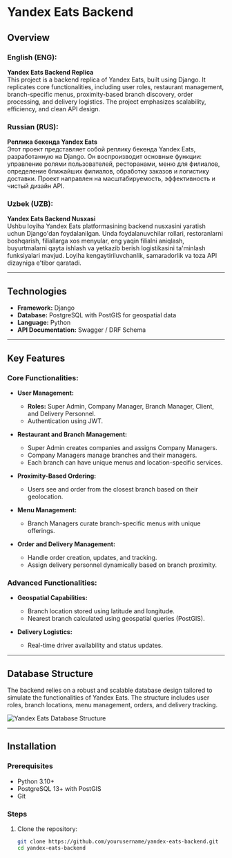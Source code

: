 # Yandex Eats Backend  

## Overview  
### English (ENG):  
**Yandex Eats Backend Replica**  
This project is a backend replica of Yandex Eats, built using Django. It replicates core functionalities, including user roles, restaurant management, branch-specific menus, proximity-based branch discovery, order processing, and delivery logistics. The project emphasizes scalability, efficiency, and clean API design.  

### Russian (RUS):  
**Реплика бекенда Yandex Eats**  
Этот проект представляет собой реплику бекенда Yandex Eats, разработанную на Django. Он воспроизводит основные функции: управление ролями пользователей, ресторанами, меню для филиалов, определение ближайших филиалов, обработку заказов и логистику доставки. Проект направлен на масштабируемость, эффективность и чистый дизайн API.  

### Uzbek (UZB):  
**Yandex Eats Backend Nusxasi**  
Ushbu loyiha Yandex Eats platformasining backend nusxasini yaratish uchun Django'dan foydalanilgan. Unda foydalanuvchilar rollari, restoranlarni boshqarish, filiallarga xos menyular, eng yaqin filialni aniqlash, buyurtmalarni qayta ishlash va yetkazib berish logistikasini ta'minlash funksiyalari mavjud. Loyiha kengaytiriluvchanlik, samaradorlik va toza API dizayniga e'tibor qaratadi.  

---

## Technologies  
- **Framework:** Django  
- **Database:** PostgreSQL with PostGIS for geospatial data  
- **Language:** Python  
- **API Documentation:** Swagger / DRF Schema  

---

## Key Features  
### Core Functionalities:  
- **User Management:**  
  - **Roles:** Super Admin, Company Manager, Branch Manager, Client, and Delivery Personnel.  
  - Authentication using JWT.  

- **Restaurant and Branch Management:**  
  - Super Admin creates companies and assigns Company Managers.  
  - Company Managers manage branches and their managers.  
  - Each branch can have unique menus and location-specific services.  

- **Proximity-Based Ordering:**  
  - Users see and order from the closest branch based on their geolocation.  

- **Menu Management:**  
  - Branch Managers curate branch-specific menus with unique offerings.  

- **Order and Delivery Management:**  
  - Handle order creation, updates, and tracking.  
  - Assign delivery personnel dynamically based on branch proximity.  

### Advanced Functionalities:  
- **Geospatial Capabilities:**  
  - Branch location stored using latitude and longitude.  
  - Nearest branch calculated using geospatial queries (PostGIS).  

- **Delivery Logistics:**  
  - Real-time driver availability and status updates.  

---

## Database Structure  
The backend relies on a robust and scalable database design tailored to simulate the functionalities of Yandex Eats. The structure includes user roles, branch locations, menu management, orders, and delivery tracking.  

![Yandex Eats Database Structure](https://github.com/user-attachments/assets/cb5e0a47-9938-4e48-99b9-eb2d6ee3f7f4)


---

## Installation  
### Prerequisites  
- Python 3.10+  
- PostgreSQL 13+ with PostGIS  
- Git  

### Steps  
1. Clone the repository:  
   ```bash
   git clone https://github.com/yourusername/yandex-eats-backend.git
   cd yandex-eats-backend

